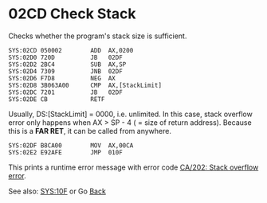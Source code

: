 # 02CD Check Stack

Checks whether the program's stack size is sufficient.

```
SYS:02CD 050002        ADD	AX,0200
SYS:02D0 720D          JB	02DF
SYS:02D2 2BC4          SUB	AX,SP
SYS:02D4 7309          JNB	02DF
SYS:02D6 F7D8          NEG	AX
SYS:02D8 3B063A00      CMP	AX,[StackLimit]
SYS:02DC 7201          JB	02DF
SYS:02DE CB            RETF
```

Usually, DS:[StackLimit] = 0000, i.e. unlimited. In this case, stack overflow error only happens when AX > SP - 4 ( = size of return address). Because this is a **FAR RET**, it can be called from anywhere.

```
SYS:02DF B8CA00        MOV	AX,00CA
SYS:02E2 E92AFE        JMP	010F
```

This prints a runtime error message with error code [CA/202: Stack overflow error](ERROR-CODES.md).

See also: [SYS:10F](010C-INT00H.md) or Go [Back](../README.md)